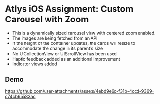 # Atlys iOS Assignment: Custom Carousel with Zoom

- This is a dynamically sized carousel view with centered zoom enabled.
- The images are being fetched from an API
- If the height of the container updates, the cards will resize to accommodate the change in its parent's size
- No UICollectionView or UIScrollView has been used
- Haptic feedback added as an additional improvement
- Indicator views added

## Demo

https://github.com/user-attachments/assets/4ebd9e6c-f31b-4ccd-9369-c74cb65583ac

